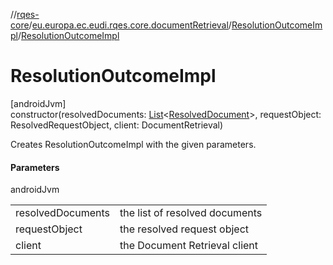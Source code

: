 //[rqes-core](../../../index.md)/[eu.europa.ec.eudi.rqes.core.documentRetrieval](../index.md)/[ResolutionOutcomeImpl](index.md)/[ResolutionOutcomeImpl](-resolution-outcome-impl.md)

# ResolutionOutcomeImpl

[androidJvm]\
constructor(resolvedDocuments: [List](https://kotlinlang.org/api/latest/jvm/stdlib/kotlin-stdlib/kotlin.collections/-list/index.html)&lt;[ResolvedDocument](../-resolved-document/index.md)&gt;, requestObject: ResolvedRequestObject, client: DocumentRetrieval)

Creates ResolutionOutcomeImpl with the given parameters.

#### Parameters

androidJvm

| | |
|---|---|
| resolvedDocuments | the list of resolved documents |
| requestObject | the resolved request object |
| client | the Document Retrieval client |

